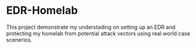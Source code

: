 # EDR-Homelab
This project demonstrate my understading on setting up an EDR and protecting my homelab from potential attack vectors using real world case scenerios. 
